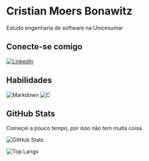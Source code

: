 # Cristian Moers Bonawitz
Estudo engenharia de software na Unicesumar
## Conecte-se comigo

[![LinkedIn](https://img.shields.io/badge/LinkedIn-000?style=for-the-badge&logo=linkedin&logoColor=0E76A8)](https://www.linkedin.com/in/cristian-moers-bonawitz-a50885184/)

## Habilidades

![Markdown](https://img.shields.io/badge/Markdown-000?style=for-the-badge&logo=markdown)
	![C](https://img.shields.io/badge/C-000?style=for-the-badge&logo=c)

## GitHub Stats
Começei a pouco tempo, por isso não tem muita coisa.

![GitHub Stats](https://github-readme-stats.vercel.app/api?username=crssbona&theme=transparent&bg_color=000&border_color=30A3DC&show_icons=true&icon_color=30A3DC&title_color=E94D5F&text_color=FFF) 

![Top Langs](https://github-readme-stats-git-masterrstaa-rickstaa.vercel.app/api/top-langs/?username=crssbona&layout=compact&bg_color=000&border_color=30A3DC&title_color=E94D5F&text_color=FFF)